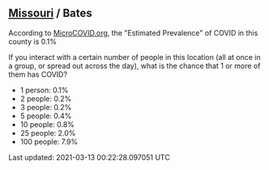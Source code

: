 
## [Missouri](/united-states/missouri) / Bates

According to [MicroCOVID.org](http://microcovid.org),
the "Estimated Prevalence" of COVID in this county is 0.1%

If you interact with a certain number of people in this location
(all at once in a group, or spread out across the day), what is the chance that
1 or more of them has COVID?

- 1 person: 0.1%
- 2 people: 0.2%
- 3 people: 0.2%
- 5 people: 0.4%
- 10 people: 0.8%
- 25 people: 2.0%
- 100 people: 7.9%

Last updated: 2021-03-13 00:22:28.097051 UTC

